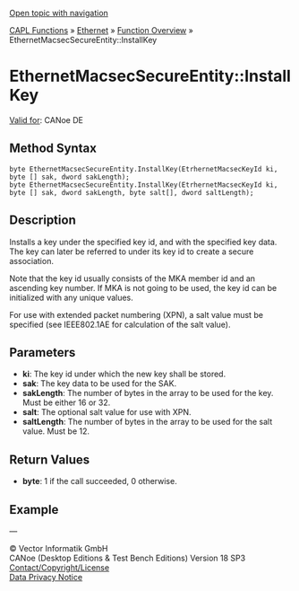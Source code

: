 [Open topic with navigation](../../../../../CANoeDEFamily.htm#Topics/CAPLFunctions/IP/Methods/CAPLfunctionInstallKey.md)

[CAPL Functions](../../CAPLfunctions.md) » [Ethernet](../CAPLEthernetStartPage.md) » [Function Overview](../CAPLfunctionsIPOverview.md) » EthernetMacsecSecureEntity::InstallKey

# EthernetMacsecSecureEntity::InstallKey

[Valid for](../../../Shared/FeatureAvailability.md):  CANoe DE

## Method Syntax

```plaintext
byte EthernetMacsecSecureEntity.InstallKey(EtrhernetMacsecKeyId ki, byte [] sak, dword sakLength);
byte EthernetMacsecSecureEntity.InstallKey(EtrhernetMacsecKeyId ki, byte [] sak, dword sakLength, byte salt[], dword saltLength);
```

## Description

Installs a key under the specified key id, and with the specified key data. The key can later be referred to under its key id to create a secure association.

Note that the key id usually consists of the MKA member id and an ascending key number. If MKA is not going to be used, the key id can be initialized with any unique values.

For use with extended packet numbering (XPN), a salt value must be specified (see IEEE802.1AE for calculation of the salt value).

## Parameters

- **ki**: The key id under which the new key shall be stored.
- **sak**: The key data to be used for the SAK.
- **sakLength**: The number of bytes in the array to be used for the key. Must be either 16 or 32.
- **salt**: The optional salt value for use with XPN.
- **saltLength**: The number of bytes in the array to be used for the salt value. Must be 12.

## Return Values

- **byte**: 1 if the call succeeded, 0 otherwise.

## Example

—

© Vector Informatik GmbH  
CANoe (Desktop Editions & Test Bench Editions) Version 18 SP3  
[Contact/Copyright/License](../../../Shared/ContactCopyrightLicense.md)  
[Data Privacy Notice](https://www.vector.com/int/en/company/get-info/privacy-policy/)
